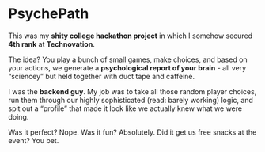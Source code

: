 # PsychePath

This was my **shity college hackathon project** in which I somehow secured **4th rank** at **Technovation**.

The idea? You play a bunch of small games, make choices, and based on your actions, we generate a **psychological report of your brain** - all very “sciencey” but held together with duct tape and caffeine.

I was the **backend guy**. My job was to take all those random player choices, run them through our highly sophisticated (read: barely working) logic, and spit out a “profile” that made it look like we actually knew what we were doing.

Was it perfect? Nope. Was it fun? Absolutely. Did it get us free snacks at the event? You bet.


